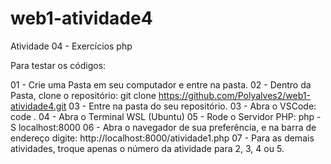 # web1-atividade4
Atividade 04 - Exercícios php

Para testar os códigos:

01 - Crie uma Pasta em seu computador e entre na pasta.
02 - Dentro da Pasta, clone o repositório: git clone https://github.com/Polyalves2/web1-atividade4.git
03 - Entre na pasta do seu repositório.
03 - Abra o VSCode: code .
04 - Abra o Terminal WSL (Ubuntu)
05 - Rode o Servidor PHP: php -S localhost:8000
06 - Abra o navegador de sua preferência, e na barra de endereço digite: http://localhost:8000/atividade1.php
07 - Para as demais atividades, troque apenas o número da atividade para 2, 3, 4 ou 5.
